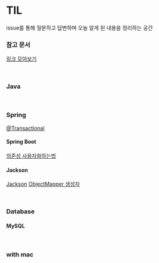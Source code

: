 # TIL

issue를 통해 질문하고 답변하며 오늘 알게 된 내용을 정리하는 공간

### 참고 문서
[링크 모아보기](common/ref.md)

<br>

### Java


<br>

### Spring 

[@Transactional](spring/Transactional.md)

#### Spring Boot
[의존성 사용자화하는법](spring/boot/springboot_dependency.md)

#### Jackson
[Jackson](spring/jackson/Jackson.md)
[ObjectMapper 생성자](spring/jackson/ObjectMapper.md) <br>

<br>

### Database

#### MySQL


<br>

### with mac

